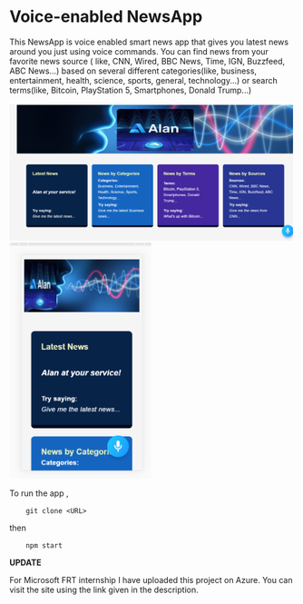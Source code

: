 
# Voice-enabled NewsApp

This NewsApp is voice enabled smart news app that gives you latest news around you just using voice commands. You can find news from your favorite news source ( like, CNN, Wired, BBC News, Time, IGN, Buzzfeed, ABC News...) based on several different categories(like, business, entertainment, health, science, sports, general, technology...) or search terms(like, Bitcoin, PlayStation 5, Smartphones, Donald Trump...)

<img src="./img/Screenshot (17).png" alt="desktop" width="500">
<br/>

<img src="./img/Screenshot (16).png" alt="desktop" width="250">
<br/>

To run the app ,

```
    git clone <URL>
```
then
```
    npm start
```



**UPDATE**

For Microsoft FRT internship I have uploaded this project on Azure. You can visit the site using the link given in the description.
